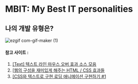 # MBIT: My Best IT personalities
나의 개발 유형은?
----
![ezgif com-gif-maker (1)](https://user-images.githubusercontent.com/79825411/116448026-9d70b400-a893-11eb-9954-e4350ee65f74.gif)


#### 참고 사이트 :
1. <a href='https://wsss.tistory.com/117'>[Text] 텍스트 라인 마우스 오버 효과 소스 모음</a>
2. <a href='http://rwdb.kr/interestedeffects/'>[웹의 구성을 재미있게 해주는 HTML / CSS 효과들</a>
3. <a href='http://rwdb.kr/css_text/'>[CSS와 텍스트로 구현 로딩 애니메이션 구현하기 #1</a>
